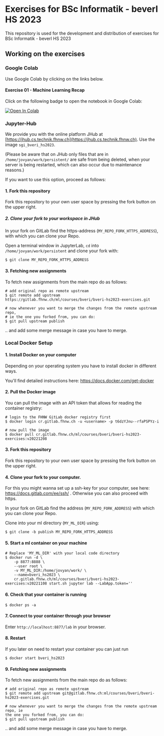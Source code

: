 # Exercises for BSc Informatik - beverI HS 2023

This repository is used for the development and distribution of exercises for BSc Informatik - beverI HS 2023


## Working on the exercises

### Google Colab

Use Google Colab by clicking on the links below.


#### Exercise 01 - Machine Learning Recap

Click on the following badge to open the notebook in Google Colab:

[![Open In Colab](https://colab.research.google.com/assets/colab-badge.svg)](https://colab.research.google.com/github/i4Ds/sgi-bveri-assignments-hs2023/blob/main/assignments/01_ml_recap/machine_learning_recap.ipynb)


### Jupyter-Hub

We provide you with the online platform JHub at 
[https://jhub.cs.technik.fhnw.ch](https://jhub.cs.technik.fhnw.ch). Use the image `sgi_bveri_hs2023`.

(Please be aware that on JHub only files that are in `/home/jovyan/work/persistent/` are safe from being deleted, when your server is being restarted, which can also occur due to maintenance reasons.)

If you want to use this option, proceed as follows:

#### 1. Fork this repository

Fork this repository to your own user space by pressing the fork button on the upper right.  

##### 2. Clone your fork to your workspace in JHub

In your fork on GitLab find the https-address (`MY_REPO_FORK_HTTPS_ADDRESS`), with which you can clone your Repo.  

Open a terminal window in JupyterLab, `cd` into `/home/jovyan/work/persistent` and clone your fork with:  

```
$ git clone MY_REPO_FORK_HTTPS_ADDRESS
```


#### 3. Fetching new assignments 

To fetch new assignments from the main repo do as follows:

```
# add original repo as remote upstream 
$ git remote add upstream https://gitlab.fhnw.ch/ml/courses/bveri/bveri-hs2023-exercises.git

# now whenever you want to merge the changes from the remote upstream repo,
# ie the one you forked from, you can do:
$ git pull upstream publish
```

.. and add some merge message in case you have to merge.


### Local Docker Setup

#### 1. Install Docker on your computer

Depending on your operating system you have to install docker in different ways.  

You'll find detailed instructions here: https://docs.docker.com/get-docker


#### 2. Pull the Docker image

You can pull the image with an API token that allows for reading the container registry:

```
# login to the FHNW GitLab docker registry first
$ docker login cr.gitlab.fhnw.ch -u <username> -p t6dzYJnu--rfaPSPYz-i

# now pull the image
$ docker pull cr.gitlab.fhnw.ch/ml/courses/bveri/bveri-hs2023-exercises:v20221208
```

#### 3. Fork this repository

Fork this repository to your own user space by pressing the fork button on the upper right.

#### 4. Clone your fork to your computer. 

For this you might wanna set up a ssh-key for your computer, see here:
https://docs.gitlab.com/ee/ssh/ . Otherwise you can also proceed with https.

In your fork on GitLab find the address (`MY_REPO_FORK_ADDRESS`) with which you can clone your Repo.

Clone into your ml directory (`MY_ML_DIR`) using:

```
$ git clone -b publish MY_REPO_FORK_HTTPS_ADDRESS
```


#### 5. Start a ml container on your machine

```
# Replace 'MY_ML_DIR' with your local code directory
$ docker run -d \
    -p 8877:8888 \
    --user root \
    -v MY_ML_DIR:/home/jovyan/work/ \
    --name=bveri_hs2023 \
    cr.gitlab.fhnw.ch/ml/courses/bveri/bveri-hs2023-exercises:v20221108 start.sh jupyter lab --LabApp.token=''
```

#### 6. Check that your container is running

```
$ docker ps -a
```

#### 7. Connect to your container through your browser

Enter `http://localhost:8877/lab` in your browser.


#### 8. Restart

If you later on need to restart your container you can just run

```
$ docker start bveri_hs2023
```


#### 9. Fetching new assignments 

To fetch new assignments from the main repo do as follows:

```
# add original repo as remote upstream 
$ git remote add upstream git@gitlab.fhnw.ch:ml/courses/bveri/bveri-hs2023-exercises.git

# now whenever you want to merge the changes from the remote upstream repo, ie
the one you forked from, you can do:
$ git pull upstream publish
```

.. and add some merge message in case you have to merge.

